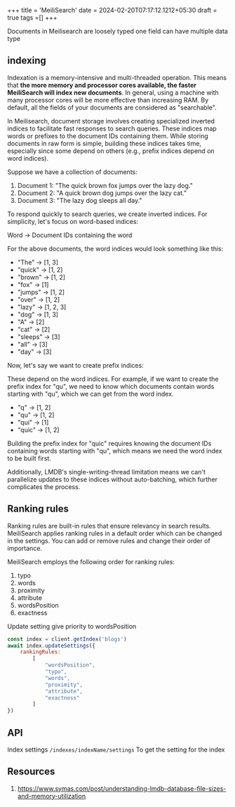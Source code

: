 +++
title = 'MeiliSearch'
date = 2024-02-20T07:17:12.1212+05:30
draft = true
tags =[]
+++ 


Documents in Meilisearch are loosely typed one field can have multiple data type

## indexing

Indexation is a memory-intensive and multi-threaded operation. This means that **the more memory and processor cores available, the faster MeiliSearch will index new documents**. In general, using a machine with many processor cores will be more effective than increasing RAM.
By default, all the fields of your documents are considered as "searchable".

In Meilisearch, document storage involves creating specialized inverted indices to facilitate fast responses to search queries. These indices map words or prefixes to the document IDs containing them. While storing documents in raw form is simple, building these indices takes time, especially since some depend on others (e.g., prefix indices depend on word indices).

Suppose we have a collection of documents:

1. Document 1: "The quick brown fox jumps over the lazy dog."
2. Document 2: "A quick brown dog jumps over the lazy cat."
3. Document 3: "The lazy dog sleeps all day."

To respond quickly to search queries, we create inverted indices. For simplicity, let's focus on word-based indices:

Word -> Document IDs containing the word

For the above documents, the word indices would look something like this:

- "The" -> [1, 3]
- "quick" -> [1, 2]
- "brown" -> [1, 2]
- "fox" -> [1]
- "jumps" -> [1, 2]
- "over" -> [1, 2]
- "lazy" -> [1, 2, 3]
- "dog" -> [1, 3]
- "A" -> [2]
- "cat" -> [2]
- "sleeps" -> [3]
- "all" -> [3]
- "day" -> [3]

Now, let's say we want to create prefix indices:

These depend on the word indices. For example, if we want to create the prefix index for "qu", we need to know which documents contain words starting with "qu", which we can get from the word index.

- "q" -> [1, 2]
- "qu" -> [1, 2]
- "qui" -> [1]
- "quic" -> [1, 2]

Building the prefix index for "quic" requires knowing the document IDs containing words starting with "qu", which means we need the word index to be built first.

Additionally, LMDB's single-writing-thread limitation means we can't parallelize updates to these indices without auto-batching, which further complicates the process.
## Ranking rules
Ranking rules are built-in rules that ensure relevancy in search results. MeiliSearch applies ranking rules in a default order which can be changed in the settings. You can add or remove rules and change their order of importance.

MeiliSearch employs the following order for ranking rules:
1. typo
2. words
3. proximity
4. attribute
5. wordsPosition
6. exactness

Update setting give priority to wordsPosition

```js
const index = client.getIndex('blogs')
await index.updateSettings({
    rankingRules:
        [
            "wordsPosition",
            "typo", 
            "words", 
            "proximity", 
            "attribute",
            "exactness"
        ]
})
```



## API
Index settings
 `/indexes/indexName/settings`  To get the setting for the index










## Resources
1. https://www.symas.com/post/understanding-lmdb-database-file-sizes-and-memory-utilization